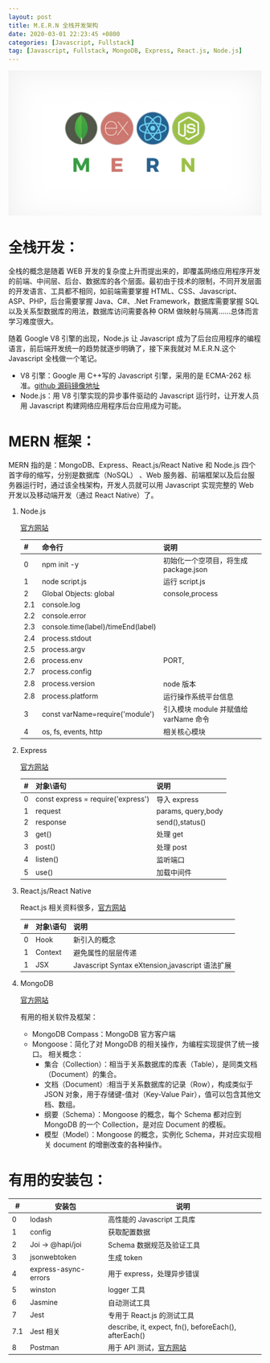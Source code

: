 ```yaml
---
layout: post
title: M.E.R.N 全栈开发架构
date: 2020-03-01 22:23:45 +0800
categories: [Javascript, Fullstack]
tag: [Javascript, Fullstack, MongoDB, Express, React.js, Node.js]
---
```


![MERN](/assets/images/mern.jpg?style=centerme)

# 全栈开发：

全栈的概念是随着 WEB 开发的复杂度上升而提出来的，即覆盖网络应用程序开发的前端、中间层、后台、数据库的各个层面。最初由于技术的限制，不同开发层面的开发语言、工具都不相同，如前端需要掌握 HTML、CSS、Javascript、ASP、PHP，后台需要掌握 Java、C#、.Net Framework，数据库需要掌握 SQL 以及关系型数据库的用法，数据库访问需要各种 ORM 做映射与隔离......总体而言学习难度很大。

随着 Google V8 引擎的出现，Node.js 让 Javascript 成为了后台应用程序的编程语言，前后端开发统一的趋势就逐步明确了，接下来我就对 M.E.R.N.这个 Javascript 全栈做一个笔记。

- V8 引擎：Google 用 C++写的 Javascript 引擎，采用的是 ECMA-262 标准。[github 源码镜像地址](https://github.com/v8/v8)
- Node.js：用 V8 引擎实现的异步事件驱动的 Javascript 运行时，让开发人员用 Javascript 构建网络应用程序后台应用成为可能。

# MERN 框架：

MERN 指的是：MongoDB、Express、React.js/React Native 和 Node.js 四个首字母的缩写，分别是数据库（NoSQL）
、Web 服务器、前端框架以及后台服务器运行时，通过该全栈架构，开发人员就可以用 Javascript 实现完整的 Web 开发以及移动端开发（通过 React Native）了。

1. Node.js

   [官方网站](https://nodejs.org/en/)

   | #   | 命令行                             | 说明                                  |
   | --- | ---------------------------------- | ------------------------------------- |
   | 0   | npm init -y                        | 初始化一个空项目，将生成 package.json |
   | 1   | node script.js                     | 运行 script.js                        |
   | 2   | Global Objects: global             | console,process                       |
   | 2.1 | console.log                        |                                       |
   | 2.2 | console.error                      |                                       |
   | 2.3 | console.time(label)/timeEnd(label) |                                       |
   | 2.4 | process.stdout                     |                                       |
   | 2.5 | process.argv                       |                                       |
   | 2.6 | process.env                        | PORT,                                 |
   | 2.7 | process.config                     |                                       |
   | 2.8 | process.version                    | node 版本                             |
   | 2.8 | process.platform                   | 运行操作系统平台信息                  |
   | 3   | const varName=require('module')    | 引入模块 module 并赋值给 varName 命令 |
   | 4   | os, fs, events, http               | 相关核心模块                          |

2. Express

   [官方网站](http://expressjs.com/)

   | #   | 对象\语句                          | 说明               |
   | --- | ---------------------------------- | ------------------ |
   | 0   | const express = require('express') | 导入 express       |
   | 1   | request                            | params, query,body |
   | 2   | response                           | send(),status()    |
   | 3   | get()                              | 处理 get           |
   | 3   | post()                             | 处理 post          |
   | 4   | listen()                           | 监听端口           |
   | 5   | use()                              | 加载中间件         |

3. React.js/React Native

   React.js 相关资料很多，[官方网站](https://reactjs.org/)

   | #   | 对象\语句 | 说明                                            |
   | --- | --------- | ----------------------------------------------- |
   | 0   | Hook      | 新引入的概念                                    |
   | 1   | Context   | 避免属性的层层传递                              |
   | 1   | JSX       | Javascript Syntax eXtension,javascript 语法扩展 |

4) MongoDB

   [官方网站](https://www.mongodb.com/)

   有用的相关软件及框架：

   - MongoDB Compass：MongoDB 官方客户端
   - Mongoose：简化了对 MongoDB 的相关操作，为编程实现提供了统一接口。
     相关概念：
     - 集合（Collection）：相当于关系数据库的库表（Table），是同类文档（Document）的集合。
     - 文档（Document）:相当于关系数据库的记录（Row），构成类似于 JSON 对象，用于存储键-值对（Key-Value Pair），值可以包含其他文档、数组。
     - 纲要（Schema）：Mongoose 的概念，每个 Schema 都对应到 MongoDB 的一个 Collection，是对应 Document 的模板。
     - 模型（Model）：Mongoose 的概念，实例化 Schema，并对应实现相关 document 的增删改查的各种操作。

# 有用的安装包：

| #   | 安装包               | 说明                                                  |
| --- | -------------------- | ----------------------------------------------------- |
| 0   | lodash               | 高性能的 Javascript 工具库                            |
| 1   | config               | 获取配置数据                                          |
| 2   | Joi -> @hapi/joi     | Schema 数据规范及验证工具                             |
| 3   | jsonwebtoken         | 生成 token                                            |
| 4   | express-async-errors | 用于 express，处理异步错误                            |
| 5   | winston              | logger 工具                                           |
| 6   | Jasmine              | 自动测试工具                                          |
| 7   | Jest                 | 专用于 React.js 的测试工具                            |
| 7.1 | Jest 相关            | describe, it, expect, fn(), beforeEach(), afterEach() |
| 8   | Postman              | 用于 API 测试，[官方网站](https://www.postman.com/)   |
